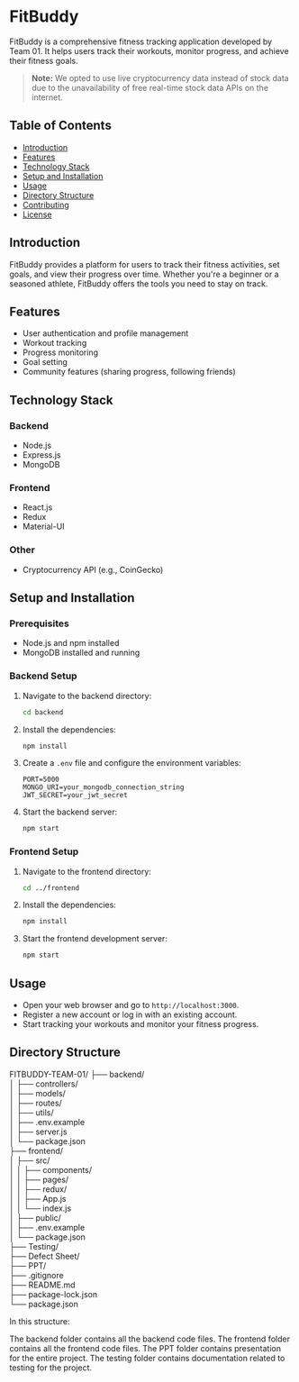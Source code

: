 # FitBuddy

FitBuddy is a comprehensive fitness tracking application developed by Team 01. It helps users track their workouts, monitor progress, and achieve their fitness goals.

> **Note:** We opted to use live cryptocurrency data instead of stock data due to the unavailability of free real-time stock data APIs on the internet.

## Table of Contents

- [Introduction](#introduction)
- [Features](#features)
- [Technology Stack](#technology-stack)
- [Setup and Installation](#setup-and-installation)
- [Usage](#usage)
- [Directory Structure](#directory-structure)
- [Contributing](#contributing)
- [License](#license)

## Introduction

FitBuddy provides a platform for users to track their fitness activities, set goals, and view their progress over time. Whether you're a beginner or a seasoned athlete, FitBuddy offers the tools you need to stay on track.

## Features

- User authentication and profile management
- Workout tracking
- Progress monitoring
- Goal setting
- Community features (sharing progress, following friends)

## Technology Stack

### Backend
- Node.js
- Express.js
- MongoDB

### Frontend
- React.js
- Redux
- Material-UI

### Other
- Cryptocurrency API (e.g., CoinGecko)

## Setup and Installation

### Prerequisites

- Node.js and npm installed
- MongoDB installed and running

### Backend Setup

1. Navigate to the backend directory:
    ```bash
    cd backend
    ```

2. Install the dependencies:
    ```bash
    npm install
    ```

3. Create a `.env` file and configure the environment variables:
    ```env
    PORT=5000
    MONGO_URI=your_mongodb_connection_string
    JWT_SECRET=your_jwt_secret
    ```

4. Start the backend server:
    ```bash
    npm start
    ```

### Frontend Setup

1. Navigate to the frontend directory:
    ```bash
    cd ../frontend
    ```

2. Install the dependencies:
    ```bash
    npm install
    ```
    
3. Start the frontend development server:
    ```bash
    npm start
    ```

## Usage

- Open your web browser and go to `http://localhost:3000`.
- Register a new account or log in with an existing account.
- Start tracking your workouts and monitor your fitness progress.

## Directory Structure
                                                                                                                                                                                    

FITBUDDY-TEAM-01/
├── backend/                                                                                                                                                                                  
│ ├── controllers/                                                                                                                                                                            
│ ├── models/                                                                                                                                                                                 
│ ├── routes/                                                                                                                                                                                 
│ ├── utils/                                                                                                                                                                                  
│ ├── .env.example                                                                                                                                                                            
│ ├── server.js                                                                                                                                                                               
│ └── package.json                                                                                                                                                                            
├── frontend/                                                                                                                                                                                 
│ ├── src/                                                                                                                                                                                    
│ │ ├── components/                                                                                                                                                                           
│ │ ├── pages/                                                                                                                                                                                
│ │ ├── redux/                                                                                                                                                                                
│ │ ├── App.js                                                                                                                                                                                
│ │ └── index.js                                                                                                                                                                              
│ ├── public/                                                                                                                                                                                 
│ ├── .env.example                                                                                                                                                                            
│ └── package.json                                                                                                                                                                            
├── Testing/                                                                                                                                                                                  
├── Defect Sheet/                                                                                                                                                                             
├── PPT/                                                                                                                                                                                                                                                                                                                                                                                    
├── .gitignore                                                                                                                                                                                
├── README.md                                                                                                                                                                                 
├── package-lock.json                                                                                                                                                                         
└── package.json                                                                                                                                                                              


In this structure:

The backend folder contains all the backend code files.
The frontend folder contains all the frontend code files. 
The PPT folder contains presentation for the entire project. 
The testing folder contains documentation related to testing for the project.
